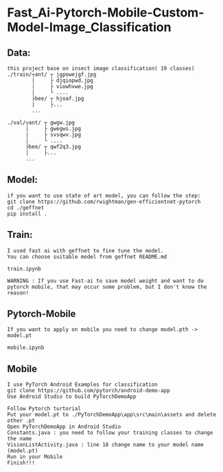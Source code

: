 # Fast_Ai-Pytorch-Mobile-Custom-Model-Image_Classification
## Data:   
    this project base on insect image classification( 19 classes)
    ./train/┬ant/ ┬ jgpowejgf.jpg 
            |     ├ djqiopwd.jpg
            |     ├ viowhvwe.jpg
            |     └ ....
            ├bee/ ┬ hjoaf.jpg
            |     ├...
            ...
                
    ./val/┬ant/ ┬ gwgw.jpg 
          |     ├ gwegws.jpg
          |     ├ svsqwv.jpg
          |     └ ....
          ├bee/ ┬ qwf2q3.jpg
          |     ├...
          ...
## Model:
    if you want to use state of art model, you can follow the step:
    git clone https://github.com/rwightman/gen-efficientnet-pytorch
    cd ./geffnet
    pip install .
    
## Train:
    I used fast ai with geffnet to fine tune the model.
    You can choose suitable model from geffnet README.md
    
    train.ipynb
    
    WARNING : If you use Fast-ai to save model weight and want to do pytorch mobile, that may occur some problem, but I don't know the reason!
    
## Pytorch-Mobile
    If you want to apply on mobile you need to change model.pth -> model.pt 
    
    mobile.ipynb

## Mobile
    I use PyTorch Android Examples for classification 
    git clone https://github.com/pytorch/android-demo-app
    Use Android Studio to build PyTorchDemoApp
    
    Follow Pytorch turtorial
    Put your model.pt to ./PyTorchDemoApp\app\src\main\assets and delete other .pt
    Open PyTorchDemoApp in Android Studio
    Constants.java : you need to follow your training classes to change the name
    VisionListActivity.java : line 18 change name to your model name (model.pt)
    Run in your Mobile 
    Finish!!!
    
    
